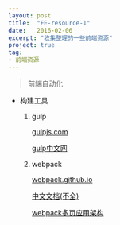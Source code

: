 ```yaml
---
layout: post
title:  "FE-resource-1"
date:   2016-02-06
excerpt: "收集整理的一些前端资源"
project: true
tag:
- 前端资源 
---
```


> 前端自动化

- 构建工具
	 
	1. gulp
 
		[gulpjs.com](http://gulpjs.com/) 

		[gulp中文网](http://www.gulpjs.com.cn/)

    2. webpack

        [webpack.github.io](http://webpack.github.io/)

        [中文文档(不全)](https://webpack.vuefe.cn/index/)

        [webpack多页应用架构](http://array_huang.coding.me/webpack-book/) 
